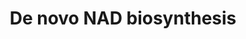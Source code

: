 ---
annotations:
- id: PW:0001276
  parent: classic metabolic pathway
  type: Pathway Ontology
  value: de novo nicotinamide adenine dinucleotide biosynthetic pathway
- id: PW:0000002
  parent: classic metabolic pathway
  type: Pathway Ontology
  value: classic metabolic pathway
authors:
- M.Braymer
- MaintBot
- Christine Chichester
- Egonw
- Khanspers
- Eweitz
citedin: ''
communities: []
description: Most organisms synthesize NAD+ from simple components. The specific set
  of reactions differs among organisms, but a common feature is the generation of
  quinolinic acid (QA) from an amino acid – either tryptophan (Trp) in animals and
  some bacteria, or aspartic acid (Asp) in some bacteria and plants. The quinolinic
  acid is converted to nicotinic acid mononucleotide (NaMN) by transfer of a phosphoribose
  moiety. An adenylate moiety is then transferred to form nicotinic acid adenine dinucleotide
  (NaAD). Finally, the nicotinic acid moiety in NaAD is amidated to a nicotinamide
  (Nam) moiety, forming nicotinamide adenine dinucleotide.  Description adapted from
  [Wikipedia](https://en.wikipedia.org/wiki/Nicotinamide_adenine_dinucleotide).
last-edited: 2025-04-30
ndex: null
organisms:
- Saccharomyces cerevisiae
redirect_from:
- /index.php/Pathway:WP541
- /instance/WP541
- /instance/WP541_r138704
revision: r138704
schema-jsonld:
- '@context': https://schema.org/
  '@id': https://wikipathways.github.io/pathways/WP541.html
  '@type': Dataset
  creator:
    '@type': Organization
    name: WikiPathways
  description: Most organisms synthesize NAD+ from simple components. The specific
    set of reactions differs among organisms, but a common feature is the generation
    of quinolinic acid (QA) from an amino acid – either tryptophan (Trp) in animals
    and some bacteria, or aspartic acid (Asp) in some bacteria and plants. The quinolinic
    acid is converted to nicotinic acid mononucleotide (NaMN) by transfer of a phosphoribose
    moiety. An adenylate moiety is then transferred to form nicotinic acid adenine
    dinucleotide (NaAD). Finally, the nicotinic acid moiety in NaAD is amidated to
    a nicotinamide (Nam) moiety, forming nicotinamide adenine dinucleotide.  Description
    adapted from [Wikipedia](https://en.wikipedia.org/wiki/Nicotinamide_adenine_dinucleotide).
  keywords:
  - 2-Amino-3-carboxymuconate semialdehyde
  - 3-hydroxy-L-kynurenine
  - 3-hydroxyanthranilate
  - AMP
  - ATP
  - BNA1
  - BNA2
  - BNA3
  - BNA4
  - BNA5
  - BNA6
  - CO2
  - H2O
  - L-Formylkynurenine
  - L-alanine
  - L-glutamate
  - L-glutamine
  - L-tryptophan
  - NAD
  - NADP
  - NADPH
  - NMA1
  - NMA2
  - O2
  - PRPP
  - QNS1
  - deamido-NAD
  - formate
  - kynurenine
  - pyrophosphate
  - quinolinate
  license: CC0
  name: De novo NAD biosynthesis
seo: CreativeWork
title: De novo NAD biosynthesis
wpid: WP541
---